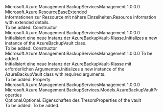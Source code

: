 <Type Name="AzureBackupVault" FullName="Microsoft.Azure.Management.BackupServices.Models.AzureBackupVault">
  <TypeSignature Language="C#" Value="public class AzureBackupVault : Microsoft.Azure.ResourceBaseExtended" />
  <TypeSignature Language="ILAsm" Value=".class public auto ansi beforefieldinit AzureBackupVault extends Microsoft.Azure.ResourceBaseExtended" />
  <TypeSignature Language="DocId" Value="T:Microsoft.Azure.Management.BackupServices.Models.AzureBackupVault" />
  <TypeSignature Language="VB.NET" Value="Public Class AzureBackupVault&#xA;Inherits ResourceBaseExtended" />
  <TypeSignature Language="F#" Value="type AzureBackupVault = class&#xA;    inherit ResourceBaseExtended" />
  <AssemblyInfo>
    <AssemblyName>Microsoft.Azure.Management.BackupServicesManagement</AssemblyName>
    <AssemblyVersion>1.0.0.0</AssemblyVersion>
  </AssemblyInfo>
  <Base>
    <BaseTypeName>Microsoft.Azure.ResourceBaseExtended</BaseTypeName>
  </Base>
  <Interfaces />
  <Docs>
    <summary>
            <span data-ttu-id="55ebb-101">Informationen zur Ressource mit nähere Einzelheiten.</span><span class="sxs-lookup"><span data-stu-id="55ebb-101">Resource information with extended details.</span></span>
            </summary>
    <remarks>To be added.</remarks>
  </Docs>
  <Members>
    <Member MemberName=".ctor">
      <MemberSignature Language="C#" Value="public AzureBackupVault ();" />
      <MemberSignature Language="ILAsm" Value=".method public hidebysig specialname rtspecialname instance void .ctor() cil managed" />
      <MemberSignature Language="DocId" Value="M:Microsoft.Azure.Management.BackupServices.Models.AzureBackupVault.#ctor" />
      <MemberSignature Language="VB.NET" Value="Public Sub New ()" />
      <MemberType>Constructor</MemberType>
      <AssemblyInfo>
        <AssemblyName>Microsoft.Azure.Management.BackupServicesManagement</AssemblyName>
        <AssemblyVersion>1.0.0.0</AssemblyVersion>
      </AssemblyInfo>
      <Parameters />
      <Docs>
        <summary>
            <span data-ttu-id="55ebb-102">Initialisiert eine neue Instanz der AzureBackupVault-Klasse.</span><span class="sxs-lookup"><span data-stu-id="55ebb-102">Initializes a new instance of the AzureBackupVault class.</span></span>
            </summary>
        <remarks>To be added.</remarks>
      </Docs>
    </Member>
    <Member MemberName=".ctor">
      <MemberSignature Language="C#" Value="public AzureBackupVault (string location);" />
      <MemberSignature Language="ILAsm" Value=".method public hidebysig specialname rtspecialname instance void .ctor(string location) cil managed" />
      <MemberSignature Language="DocId" Value="M:Microsoft.Azure.Management.BackupServices.Models.AzureBackupVault.#ctor(System.String)" />
      <MemberSignature Language="VB.NET" Value="Public Sub New (location As String)" />
      <MemberSignature Language="F#" Value="new Microsoft.Azure.Management.BackupServices.Models.AzureBackupVault : string -&gt; Microsoft.Azure.Management.BackupServices.Models.AzureBackupVault" Usage="new Microsoft.Azure.Management.BackupServices.Models.AzureBackupVault location" />
      <MemberType>Constructor</MemberType>
      <AssemblyInfo>
        <AssemblyName>Microsoft.Azure.Management.BackupServicesManagement</AssemblyName>
        <AssemblyVersion>1.0.0.0</AssemblyVersion>
      </AssemblyInfo>
      <Parameters>
        <Parameter Name="location" Type="System.String" />
      </Parameters>
      <Docs>
        <param name="location">To be added.</param>
        <summary>
            <span data-ttu-id="55ebb-103">Initialisiert eine neue Instanz der AzureBackupVault-Klasse mit erforderlichen Argumenten.</span><span class="sxs-lookup"><span data-stu-id="55ebb-103">Initializes a new instance of the AzureBackupVault class with required arguments.</span></span>
            </summary>
        <remarks>To be added.</remarks>
      </Docs>
    </Member>
    <Member MemberName="Properties">
      <MemberSignature Language="C#" Value="public Microsoft.Azure.Management.BackupServices.Models.AzureBackupVaultProperties Properties { get; set; }" />
      <MemberSignature Language="ILAsm" Value=".property instance class Microsoft.Azure.Management.BackupServices.Models.AzureBackupVaultProperties Properties" />
      <MemberSignature Language="DocId" Value="P:Microsoft.Azure.Management.BackupServices.Models.AzureBackupVault.Properties" />
      <MemberSignature Language="VB.NET" Value="Public Property Properties As AzureBackupVaultProperties" />
      <MemberSignature Language="F#" Value="member this.Properties : Microsoft.Azure.Management.BackupServices.Models.AzureBackupVaultProperties with get, set" Usage="Microsoft.Azure.Management.BackupServices.Models.AzureBackupVault.Properties" />
      <MemberType>Property</MemberType>
      <AssemblyInfo>
        <AssemblyName>Microsoft.Azure.Management.BackupServicesManagement</AssemblyName>
        <AssemblyVersion>1.0.0.0</AssemblyVersion>
      </AssemblyInfo>
      <ReturnValue>
        <ReturnType>Microsoft.Azure.Management.BackupServices.Models.AzureBackupVaultProperties</ReturnType>
      </ReturnValue>
      <Docs>
        <summary>
            <span data-ttu-id="55ebb-104">Optional.</span><span class="sxs-lookup"><span data-stu-id="55ebb-104">Optional.</span></span> <span data-ttu-id="55ebb-105">Eigenschaften des Tresors</span><span class="sxs-lookup"><span data-stu-id="55ebb-105">Properties of the vault</span></span>
            </summary>
        <value>To be added.</value>
        <remarks>To be added.</remarks>
      </Docs>
    </Member>
  </Members>
</Type>